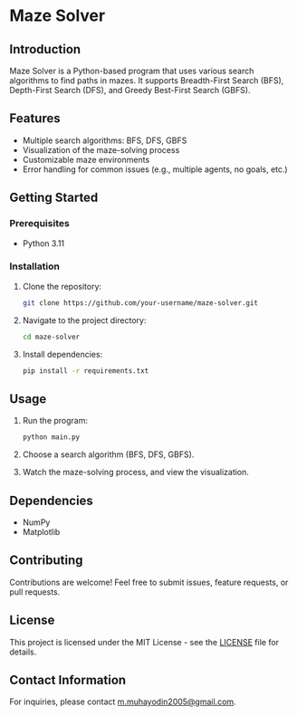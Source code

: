 # Maze Solver

## Introduction

Maze Solver is a Python-based program that uses various search algorithms to find paths in mazes. It supports Breadth-First Search (BFS), Depth-First Search (DFS), and Greedy Best-First Search (GBFS).

## Features

- Multiple search algorithms: BFS, DFS, GBFS
- Visualization of the maze-solving process
- Customizable maze environments
- Error handling for common issues (e.g., multiple agents, no goals, etc.)

## Getting Started

### Prerequisites

- Python 3.11

### Installation

1. Clone the repository:

    ```bash
    git clone https://github.com/your-username/maze-solver.git
    ```

2. Navigate to the project directory:

    ```bash
    cd maze-solver
    ```

3. Install dependencies:

    ```bash
    pip install -r requirements.txt
    ```

## Usage

1. Run the program:

    ```bash
    python main.py
    ```

2. Choose a search algorithm (BFS, DFS, GBFS).
3. Watch the maze-solving process, and view the visualization.

## Dependencies

- NumPy
- Matplotlib

## Contributing

Contributions are welcome! Feel free to submit issues, feature requests, or pull requests.

## License

This project is licensed under the MIT License - see the [LICENSE](LICENSE) file for details.

## Contact Information

For inquiries, please contact [m.muhayodin2005@gmail.com](mailto:m.muhayodin2005@gmail.com).
